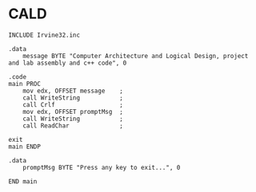 # CALD
    INCLUDE Irvine32.inc

    .data
        message BYTE "Computer Architecture and Logical Design, project and lab assembly and c++ code", 0

    .code
    main PROC
        mov edx, OFFSET message    ;
        call WriteString           ;
        call Crlf                  ;
        mov edx, OFFSET promptMsg  ;
        call WriteString           ;
        call ReadChar              ;

    exit
    main ENDP

    .data
        promptMsg BYTE "Press any key to exit...", 0

    END main
